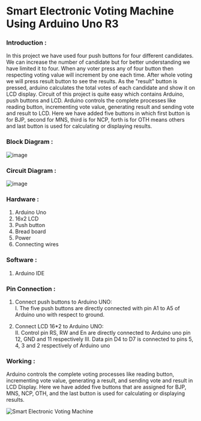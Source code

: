 # Smart Electronic Voting Machine Using Arduino Uno R3

### Introduction :
In this project we have used four push buttons for four different candidates. We can increase the number of candidate but for better understanding we have limited it to four. When any voter press any of four button then respecting voting value will increment by one each time. After whole voting we will press result button to see the results. As the "result" button is pressed, arduino calculates the total votes of each candidate and show it on LCD display.
Circuit of this project is quite easy which contains Arduino, push buttons and LCD. Arduino controls the complete processes like reading button, incrementing vote value, generating result and sending vote and result to LCD. Here we have added five buttons in which first button is for BJP, second for MNS, third is for NCP, forth is for OTH means others and last button is used for calculating or displaying results.

### Block Diagram :

![image](https://github.com/user-attachments/assets/d420d9a5-40c2-493d-bae1-2a0bfcb59a76)


### Circuit Diagram :

![image](https://github.com/user-attachments/assets/82075c1c-12fa-4e67-ba92-4b1f744e9a5b)

### Hardware : 
1. Arduino Uno  
2. 16x2 LCD  
3. Push button  
4. Bread board  
5. Power  
6. Connecting wires

### Software : 
1. Arduino IDE

### Pin Connection :
1) Connect push buttons to Arduino UNO:  
I. The five push buttons are directly connected with pin A1 to A5 of Arduino uno with respect to ground.  

2) Connect LCD 16*2 to Arduino UNO:  
II. Control pin RS, RW and En are directly connected to Arduino uno pin 12, GND and 11 respectively 
III. Data pin D4 to D7 is connected to pins 5, 4, 3 and 2 respectively of Arduino uno

### Working : 
Arduino controls the complete voting processes like reading button, incrementing vote value, generating a result, and sending vote and result in LCD Display. Here we have added five buttons that are assigned for BJP, MNS, NCP, OTH, and the last button is used for calculating or displaying results.

![Smart Electronic Voting Machine](https://github.com/user-attachments/assets/1f8dd5bc-e4bb-48ef-b1a6-be8e5a4c4ee8)


